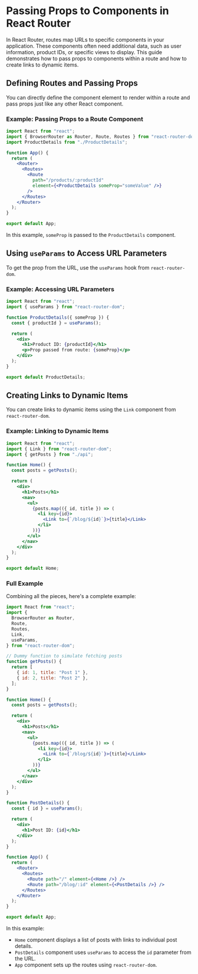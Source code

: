 # Passing Props to Components in React Router

In React Router, routes map URLs to specific components in your application. These components often need additional data, such as user information, product IDs, or specific views to display. This guide demonstrates how to pass props to components within a route and how to create links to dynamic items.

## Defining Routes and Passing Props

You can directly define the component element to render within a route and pass props just like any other React component.

### Example: Passing Props to a Route Component

```jsx
import React from "react";
import { BrowserRouter as Router, Route, Routes } from "react-router-dom";
import ProductDetails from "./ProductDetails";

function App() {
  return (
    <Router>
      <Routes>
        <Route
          path="/products/:productId"
          element={<ProductDetails someProp="someValue" />}
        />
      </Routes>
    </Router>
  );
}

export default App;
```

In this example, `someProp` is passed to the `ProductDetails` component.

## Using `useParams` to Access URL Parameters

To get the prop from the URL, use the `useParams` hook from `react-router-dom`.

### Example: Accessing URL Parameters

```jsx
import React from "react";
import { useParams } from "react-router-dom";

function ProductDetails({ someProp }) {
  const { productId } = useParams();

  return (
    <div>
      <h1>Product ID: {productId}</h1>
      <p>Prop passed from route: {someProp}</p>
    </div>
  );
}

export default ProductDetails;
```

## Creating Links to Dynamic Items

You can create links to dynamic items using the `Link` component from `react-router-dom`.

### Example: Linking to Dynamic Items

```jsx
import React from "react";
import { Link } from "react-router-dom";
import { getPosts } from "./api";

function Home() {
  const posts = getPosts();

  return (
    <div>
      <h1>Posts</h1>
      <nav>
        <ul>
          {posts.map(({ id, title }) => (
            <li key={id}>
              <Link to={`/blog/${id}`}>{title}</Link>
            </li>
          ))}
        </ul>
      </nav>
    </div>
  );
}

export default Home;
```

### Full Example

Combining all the pieces, here's a complete example:

```jsx
import React from "react";
import {
  BrowserRouter as Router,
  Route,
  Routes,
  Link,
  useParams,
} from "react-router-dom";

// Dummy function to simulate fetching posts
function getPosts() {
  return [
    { id: 1, title: "Post 1" },
    { id: 2, title: "Post 2" },
  ];
}

function Home() {
  const posts = getPosts();

  return (
    <div>
      <h1>Posts</h1>
      <nav>
        <ul>
          {posts.map(({ id, title }) => (
            <li key={id}>
              <Link to={`/blog/${id}`}>{title}</Link>
            </li>
          ))}
        </ul>
      </nav>
    </div>
  );
}

function PostDetails() {
  const { id } = useParams();

  return (
    <div>
      <h1>Post ID: {id}</h1>
    </div>
  );
}

function App() {
  return (
    <Router>
      <Routes>
        <Route path="/" element={<Home />} />
        <Route path="/blog/:id" element={<PostDetails />} />
      </Routes>
    </Router>
  );
}

export default App;
```

In this example:

- `Home` component displays a list of posts with links to individual post details.
- `PostDetails` component uses `useParams` to access the `id` parameter from the URL.
- `App` component sets up the routes using `react-router-dom`.
